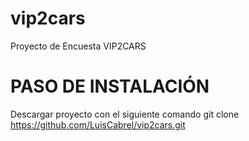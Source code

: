# vip2cars
Proyecto de Encuesta VIP2CARS

# PASO DE INSTALACIÓN
Descargar proyecto con el siguiente comando
git clone https://github.com/LuisCabrel/vip2cars.git
